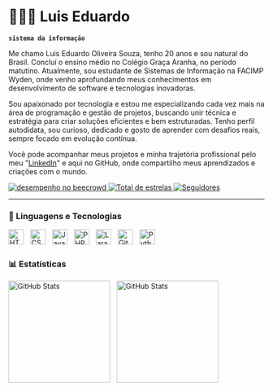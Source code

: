 # 👩🏻‍💻 Luis Eduardo
**`sistema da informação`**

Me chamo Luis Eduardo Oliveira Souza, tenho 20 anos e sou natural do Brasil. Concluí o ensino médio no Colégio Graça Aranha, no período matutino. Atualmente, sou estudante de Sistemas de Informação na FACIMP Wyden, onde venho aprofundando meus conhecimentos em desenvolvimento de software e tecnologias inovadoras.

Sou apaixonado por tecnologia e estou me especializando cada vez mais na área de programação e gestão de projetos, buscando unir técnica e estratégia para criar soluções eficientes e bem estruturadas. Tenho perfil autodidata, sou curioso, dedicado e gosto de aprender com desafios reais, sempre focado em evolução contínua.

Você pode acompanhar meus projetos e minha trajetória profissional pelo meu "[LinkedIn](https://www.linkedin.com/in/luis-eduardo-oliverisa-souza-789a11359/)" e aqui no GitHub, onde compartilho meus aprendizados e criações com o mundo.

<p align="left">
 <a href="https://judge.beecrowd.com/pt/profile/1126677">
  <img 
    alt="desempenho no beecrowd" 
    title="desempenho no Beecrowd" 
    src="https://custom-icon-badges.demolab.com/badge/beecrowd-red.svg?style=for-the-badge&labelColor=red&logo=internet-explorer&logoColor=white" />
</a>
    </a>
    <a href="https://github.com/Luis14-code">
        <img 
            alt="Total de estrelas" 
            title="Total de estrelas GitHub" 
            src="https://custom-icon-badges.demolab.com/github/stars/Luis14-code?color=55960c&style=for-the-badge&labelColor=488207&logo=star&label=estrelas"
        />
    </a>
    <a href="https://github.com/Luis14-code?tab=followers">
        <img 
            alt="Seguidores" 
            title="Me siga no GitHub" 
            src="https://custom-icon-badges.demolab.com/github/followers/Luis14-code?color=236ad3&labelColor=1155ba&style=for-the-badge&logo=github&label=Seguidores&logoColor=white"
        />
    </a>
</p>

---

### 🤖 Linguagens e Tecnologias

<img 
    align="left" 
    alt="HTML"
    title="HTML" 
    width="30px" 
    style="padding-right: 10px;" 
    src="https://cdn.jsdelivr.net/gh/devicons/devicon@latest/icons/html5/html5-original.svg" 
/>
<img 
    align="left" 
    alt="CSS" 
    title="CSS"
    width="30px" 
    style="padding-right: 10px;" 
    src="https://cdn.jsdelivr.net/gh/devicons/devicon@latest/icons/css3/css3-original.svg" 
/>
<img 
    align="left" 
    alt="JavaScript" 
    title="JavaScript"
    width="30px" 
    style="padding-right: 10px;" 
    src="https://cdn.jsdelivr.net/gh/devicons/devicon@latest/icons/javascript/javascript-original.svg" 
/>
<img 
    align="left" 
    alt="PHP" 
    title="PHP"
    width="30px" 
    style="padding-right: 10px;" 
    src="https://cdn.jsdelivr.net/gh/devicons/devicon@latest/icons/php/php-original.svg" 
/>
<img 
    align="left" 
    alt="Laravel" 
    title="Laravel"
    width="30px" 
    style="padding-right: 10px;" 
    src="https://cdn.jsdelivr.net/gh/devicons/devicon@latest/icons/laravel/laravel-original.svg" 
/>
<img 
    align="left" 
    alt="Git" 
    title="Git"
    width="30px" 
    style="padding-right: 10px;" 
    src="https://cdn.jsdelivr.net/gh/devicons/devicon@latest/icons/git/git-original.svg" 
/>
<img 
    align="left" 
    alt="Python" 
    title="Python"
    width="30px" 
    style="padding-right: 10px;" 
    src="https://cdn.jsdelivr.net/gh/devicons/devicon@latest/icons/python/python-original.svg" 
/>

<br/>
<br/>

### 📊 Estatísticas

<p>
  <img 
    align="left" 
    alt="GitHub Stats" 
    height="200" 
    style="padding-right: 10px;" 
    src="https://github-readme-stats.vercel.app/api?username=Luis14-code&show_icons=true&theme=tokyonight&include_all_commits=true&locale=pt-br" 
  />

<img 
      align="left" 
      alt="GitHub Stats" 
      height="200" 
      src="https://github-readme-stats.vercel.app/api/top-langs/?username=Luis14-code&theme=tokyonight&layout=compact&custom_title=Tecnologias&langs_count=9" 
  />

</p>
